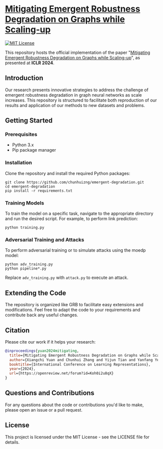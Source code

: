 # [Mitigating Emergent Robustness Degradation on Graphs while Scaling-up](https://openreview.net/forum?id=Koh0i2u8qX)

[![MIT License](https://img.shields.io/badge/license-MIT-blue.svg)](https://opensource.org/licenses/MIT)

This repository hosts the official implementation of the paper "[Mitigating Emergent Robustness Degradation on Graphs while Scaling-up](https://openreview.net/forum?id=Koh0i2u8qX)", as presented at **ICLR 2024**.

## Introduction

Our research presents innovative strategies to address the challenge of emergent robustness degradation in graph neural networks as scale increases. This repository is structured to facilitate both reproduction of our results and application of our methods to new datasets and problems.

## Getting Started

### Prerequisites

- Python 3.x
- Pip package manager

### Installation

Clone the repository and install the required Python packages:

```shell
git clone https://github.com/chunhuizng/emergent-degradation.git
cd emergent-degradation
pip install -r requirements.txt
```

### Training Models

To train the model on a specific task, navigate to the appropriate directory and run the desired script. For example, to perform link prediction:

```shell
python training.py
```

### Adversarial Training and Attacks

To perform adversarial training or to simulate attacks using the moedp model:

```shell
python adv_training.py
python pipeline*.py
```

Replace `adv_training.py` with `attack.py` to execute an attack.


## Extending the Code

The repository is organized like GRB to facilitate easy extensions and modifications. Feel free to adapt the code to your requirements and contribute back any useful changes.

## Citation

Please cite our work if it helps your research:

```bibtex
@inproceedings{yuan2024mitigating,
  title={Mitigating Emergent Robustness Degradation on Graphs while Scaling-up},
  author={Xiangchi Yuan and Chunhui Zhang and Yijun Tian and Yanfang Ye and Chuxu Zhang},
  booktitle={International Conference on Learning Representations},
  year={2024},
  url={https://openreview.net/forum?id=Koh0i2u8qX}
}
```

## Questions and Contributions

For any questions about the code or contributions you'd like to make, please open an issue or a pull request.

## License

This project is licensed under the MIT License - see the LICENSE file for details.